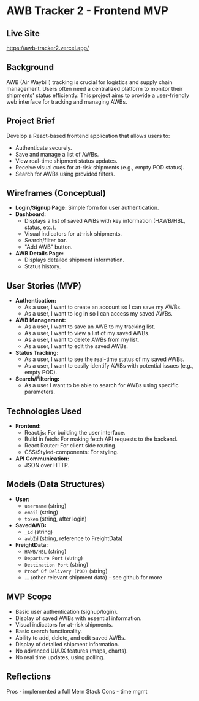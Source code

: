 # AWB Tracker 2 - Frontend MVP

## Live Site
https://awb-tracker2.vercel.app/ 

## Background

AWB (Air Waybill) tracking is crucial for logistics and supply chain management. Users often need a centralized platform to monitor their shipments' status efficiently. This project aims to provide a user-friendly web interface for tracking and managing AWBs.

## Project Brief

Develop a React-based frontend application that allows users to:

* Authenticate securely.
* Save and manage a list of AWBs.
* View real-time shipment status updates.
* Receive visual cues for at-risk shipments (e.g., empty POD status).
* Search for AWBs using provided filters.

## Wireframes (Conceptual)

* **Login/Signup Page:** Simple form for user authentication.
* **Dashboard:**
    * Displays a list of saved AWBs with key information (HAWB/HBL, status, etc.).
    * Visual indicators for at-risk shipments.
    * Search/filter bar.
    * "Add AWB" button.
* **AWB Details Page:**
    * Displays detailed shipment information.
    * Status history.

## User Stories (MVP)

* **Authentication:**
    * As a user, I want to create an account so I can save my AWBs.
    * As a user, I want to log in so I can access my saved AWBs.
* **AWB Management:**
    * As a user, I want to save an AWB to my tracking list.
    * As a user, I want to view a list of my saved AWBs.
    * As a user, I want to delete AWBs from my list.
    * As a user, I want to edit the saved AWBs.
* **Status Tracking:**
    * As a user, I want to see the real-time status of my saved AWBs.
    * As a user, I want to easily identify AWBs with potential issues (e.g., empty POD).
* **Search/Filtering:**
    * As a user I want to be able to search for AWBs using specific parameters.

## Technologies Used

* **Frontend:**
    * React.js: For building the user interface.
    * Build in fetch: For making fetch API requests to the backend.
    * React Router: For client side routing.
    * CSS/Styled-components: For styling.
* **API Communication:**
    * JSON over HTTP.

## Models (Data Structures)

* **User:**
    * `username` (string)
    * `email` (string)
    * `token` (string, after login)
* **SavedAWB:**
    * `_id` (string)
    * `awbId` (string, reference to FreightData)
* **FreightData:**
    * `HAWB/HBL` (string)
    * `Departure Port` (string)
    * `Destination Port` (string)
    * `Proof Of Delivery (POD)` (string)
    * ... (other relevant shipment data) - see github for more

## MVP Scope

* Basic user authentication (signup/login).
* Display of saved AWBs with essential information.
* Visual indicators for at-risk shipments.
* Basic search functionality.
* Ability to add, delete, and edit saved AWBs.
* Display of detailed shipment information.
* No advanced UI/UX features (maps, charts).
* No real time updates, using polling.

## Reflections

Pros - implemented a full Mern Stack 
Cons - time mgmt 
